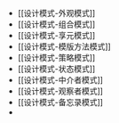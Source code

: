 - [[设计模式-外观模式]]
- [[设计模式-组合模式]]
- [[设计模式-享元模式]]
- [[设计模式-模版方法模式]]
- [[设计模式-策略模式]]
- [[设计模式-状态模式]]
- [[设计模式-中介者模式]]
- [[设计模式-观察者模式]]
- [[设计模式-备忘录模式]]
-